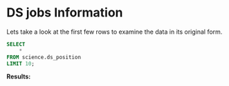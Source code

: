 # DS jobs Information

Lets take a look at the first few rows to examine the data in its original form.

````sql
SELECT 
	*
FROM science.ds_position 
LIMIT 10;
````

**Results:**


